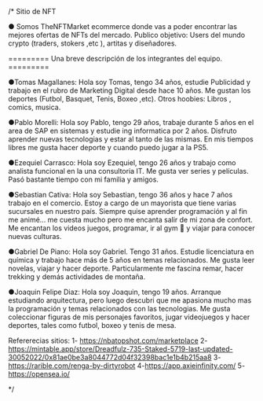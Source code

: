 /* 
Sitio de NFT 

● Somos TheNFTMarket ecommerce donde vas a poder encontrar las mejores ofertas de NFTs del mercado. 
Publico objetivo: Users del mundo crypto (traders, stokers ,etc ), artitas y diseñadores. 

=========   Una breve descripción de los integrantes del equipo.  =========

●Tomas Magallanes: Hola soy Tomas, tengo 34 años, estudie Publicidad y trabajo en el rubro de Marketing Digital desde hace 10 años. 
Me gustan los deportes (Futbol, Basquet, Tenis, Boxeo ,etc). Otros hoobies: Libros , comics, musica.

●Pablo Morelli: Hola soy Pablo, tengo 29 años, trabaje durante 5 años en el area de SAP en sistemas y estudie ing informatica por 2 años.
Disfruto aprender nuevas tecnologias y estar al tanto de las mismas. En mis tiempos libres me gusta hacer deporte y cuando puedo jugar a la PS5.

●Ezequiel Carrasco: Hola soy Ezequiel, tengo 26 años y trabajo como analista funcional en la una consultoria IT.
Me gusta ver series y películas. Pasó bastante tiempo con mi familia y amigos.

●Sebastian Cativa: Hola soy Sebastian, tengo 36 años y hace 7 años trabajo en el comercio. Estoy a cargo de un mayorista que tiene varias sucursales en nuestro país.
Siempre quise aprender programación y al fin me animé... me cuesta mucho pero me encanta salir de mi zona de confort. Me encantan los videos juegos, programar, ir al gym 💪 y viajar para conocer nuevas culturas. 

●Gabriel De Piano: Hola soy Gabriel. Tengo 31 años. Estudie licenciatura en química y trabajo hace más de 5 años en temas relacionados. Me gusta leer novelas, viajar y hacer deporte. Particularmente me fascina remar, hacer trekking y demás actividades de montaña. 

●Joaquin Felipe Diaz: Hola soy Joaquin, tengo 19 años. Arranque estudiando arquitectura, pero luego descubri que me apasiona mucho mas la programación y temas relacionados con las tecnologias. Me gusta coleccionar figuras de mis personajes favoritos, jugar videojuegos y hacer deportes, tales como futbol, boxeo y tenis de mesa.


Refererecias sitios: 
1- https://nbatopshot.com/marketplace 
2- https://mintable.app/store/Dreadfulz-735-Staked-5719-last-updated-30052022/0x81ae0be3a8044772d04f32398bac1e1b4b215aa8 
3-https://rarible.com/renga-by-dirtyrobot
4-https://app.axieinfinity.com/ 
5- https://opensea.io/ 

*/
